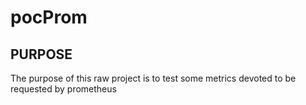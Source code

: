 # pocProm

## PURPOSE

The purpose of this raw project is to test some metrics devoted to be requested by prometheus

